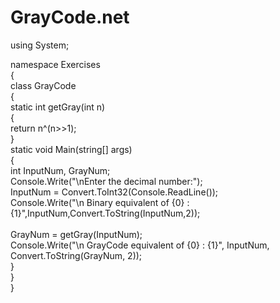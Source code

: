 # GrayCode.net

using System;<br>

namespace Exercises<br>
{<br>
    class GrayCode<br>
    {<br>
        static int getGray(int n)<br>
        {<br>
            return n^(n>>1);<br>
        }<br>
        static void Main(string[] args)<br>
        {<br>
            int InputNum, GrayNum;<br>
            Console.Write("\nEnter the decimal number:");<br>
            InputNum = Convert.ToInt32(Console.ReadLine());<br>
            Console.Write("\n Binary equivalent of {0} : {1}",InputNum,Convert.ToString(InputNum,2));<br>
<br>
            GrayNum = getGray(InputNum);<br>
            Console.Write("\n GrayCode equivalent of {0} : {1}", InputNum, Convert.ToString(GrayNum, 2));<br>
        }<br>
    }<br>
}<br>
